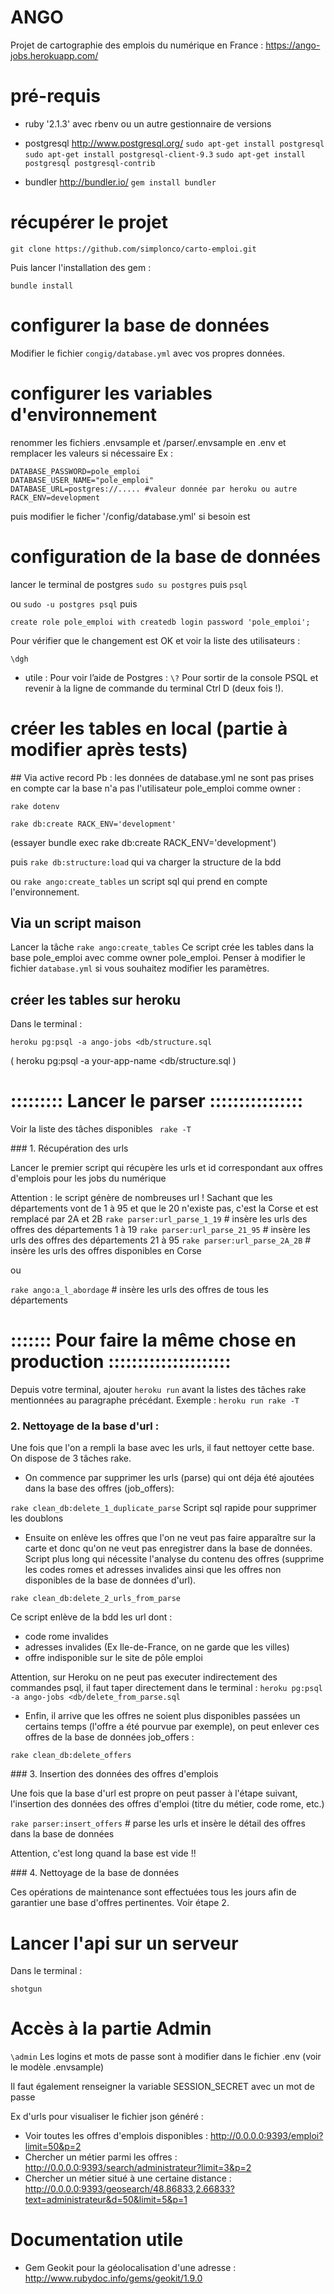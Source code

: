 # ANGO

Projet de cartographie des emplois du numérique en France :  https://ango-jobs.herokuapp.com/


# pré-requis

- ruby '2.1.3' avec rbenv ou un autre gestionnaire de versions
- postgresql http://www.postgresql.org/
`sudo apt-get install postgresql`
`sudo apt-get install postgresql-client-9.3`
`sudo apt-get install postgresql postgresql-contrib`

- bundler http://bundler.io/
`gem install bundler`


# récupérer le projet

`git clone https://github.com/simplonco/carto-emploi.git`

Puis lancer l'installation des gem :

`bundle install`

# configurer la base de données


Modifier le fichier `congig/database.yml` avec vos propres données.


# configurer les variables d'environnement

renommer les fichiers .envsample et /parser/.envsample en .env et remplacer les valeurs si nécessaire
Ex :

```
DATABASE_PASSWORD=pole_emploi
DATABASE_USER_NAME="pole_emploi"
DATABASE_URL=postgres://..... #valeur donnée par heroku ou autre
RACK_ENV=development
```

puis modifier le ficher '/config/database.yml' si besoin est

# configuration de la base de données

lancer le terminal de postgres
`sudo su postgres`
puis
`psql`

ou `sudo -u postgres psql`
puis

`create role pole_emploi with createdb login password 'pole_emploi';`

Pour vérifier que le changement est OK et voir la liste des utilisateurs  :

`\dgh`

* utile :
Pour voir l’aide de Postgres :
`\?`
Pour sortir de la console PSQL et revenir à la ligne de commande du terminal Ctrl D (deux fois !).


# créer les tables en local (partie à modifier après tests)

## Via active record
Pb : les données de database.yml ne sont pas prises en compte car la base n'a pas l'utilisateur pole_emploi comme owner :

`rake dotenv`


`rake db:create RACK_ENV='development'`

(essayer bundle exec rake db:create RACK_ENV='development')

puis `rake db:structure:load` qui va charger la structure de la bdd

ou `rake ango:create_tables` un script sql qui prend en compte l'environnement.

## Via un script maison

Lancer la tâche `rake ango:create_tables`
Ce script crée les tables dans la base pole_emploi avec comme owner pole_emploi.
Penser à modifier le fichier `database.yml` si vous souhaitez modifier les paramètres.

## créer les tables sur heroku

Dans le terminal :

`heroku pg:psql -a ango-jobs <db/structure.sql`


( heroku pg:psql -a your-app-name <db/structure.sql )


# :::::::::  Lancer le parser ::::::::::::::::

Voir la liste des tâches disponibles ` rake -T`

### 1. Récupération des urls

Lancer le premier script qui récupère les urls et id correspondant aux offres d'emplois pour les jobs du numérique

Attention : le script génère de nombreuses url !
Sachant que les départements vont de 1 à 95 et que le 20 n'existe pas, c'est la Corse et est remplacé par 2A et 2B
`rake parser:url_parse_1_19`   # insère les urls des offres des départements 1 à 19
`rake parser:url_parse_21_95`  # insère les urls des offres des départements 21 à 95
`rake parser:url_parse_2A_2B`  # insère les urls des offres disponibles en Corse

ou

`rake ango:a_l_abordage` # insère les urls des offres de tous les départements


# ::::::: Pour faire la même chose en production :::::::::::::::::::::

Depuis votre terminal, ajouter `heroku run` avant la listes des tâches rake mentionnées au paragraphe précédant.
Exemple :  `heroku run rake -T`

### 2. Nettoyage de la base d'url :

Une fois que l'on a rempli la base avec les urls, il faut nettoyer cette base.
On dispose de 3 tâches rake.

- On commence par supprimer les urls (parse) qui ont déja été ajoutées dans la base des offres (job_offers):

`rake clean_db:delete_1_duplicate_parse` Script sql rapide pour supprimer les doublons

- Ensuite on enlève les offres que l'on ne veut pas faire apparaître sur la carte et donc qu'on ne veut pas enregistrer dans la base de données. Script plus long qui nécessite l'analyse du contenu des offres (supprime les codes romes et adresses invalides ainsi que les offres non disponibles de la base de données d'url).

`rake clean_db:delete_2_urls_from_parse`

Ce script enlève de la bdd les url dont :
- code rome invalides
- adresses invalides (Ex Ile-de-France, on ne garde que les villes)
- offre indisponible sur le site de pôle emploi


Attention, sur Heroku on ne peut pas executer indirectement des commandes psql, il faut taper directement dans le terminal : `heroku pg:psql -a ango-jobs <db/delete_from_parse.sql`

- Enfin, il arrive que les offres ne soient plus disponibles passées un certains temps (l'offre a été pourvue par exemple), on peut enlever ces offres de la base de données job_offers :

`rake clean_db:delete_offers`


### 3. Insertion des données des offres d'emplois

Une fois que la base d'url est propre on peut passer à l'étape suivant, l'insertion des données des offres d'emploi (titre du métier, code rome, etc.)

`rake parser:insert_offers`    # parse les urls et insère le détail des offres dans la base de données

Attention, c'est long quand la base est vide !!

### 4. Nettoyage de la base de données

Ces opérations de maintenance sont effectuées tous les jours afin de garantier une base d'offres pertinentes. Voir étape 2.

# Lancer l'api sur un serveur

Dans le terminal :

`shotgun`

# Accès à la partie Admin

`\admin`
Les logins et mots de passe sont à modifier dans le fichier .env (voir le modèle .envsample)

Il faut également renseigner la variable SESSION_SECRET avec un mot de passe


Ex d'urls pour visualiser le fichier json généré :

- Voir toutes les offres d'emplois disponibles : http://0.0.0.0:9393/emploi?limit=50&p=2
- Chercher un métier parmi les offres : http://0.0.0.0:9393/search/administrateur?limit=3&p=2
- Chercher un métier situé à une certaine distance : http://0.0.0.0:9393/geosearch/48.86833,2.66833?text=administrateur&d=50&limit=5&p=1


# Documentation utile

- Gem Geokit pour la géolocalisation d'une adresse : http://www.rubydoc.info/gems/geokit/1.9.0
